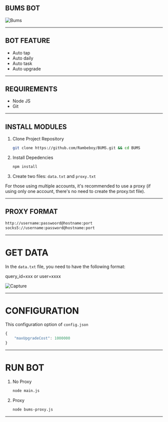 ## BUMS BOT

![Bums](https://github.com/user-attachments/assets/d3515d2c-8c79-4030-9670-dc694d9855fe)

---

## BOT FEATURE

- Auto tap
- Auto daily
- Auto task
- Auto upgrade

---

## REQUIREMENTS

- Node JS
- Git


---

## INSTALL MODULES

1. Clone Project Repository
   ```bash
   git clone https://github.com/Rambeboy/BUMS.git && cd BUMS
   ```

2. Install Depedencies
   ```bash
   npm install
   ```
3. Create two files: `data.txt` and `proxy.txt`

For those using multiple accounts, it's recommended to use a proxy (if using only one account, there's no need to create the proxy.txt file).

---

## PROXY FORMAT

```bash
http://username:passwoord@hostname:port
socks5://username:password@hostname:port
```

---

# GET DATA

In the `data.txt` file, you need to have the following format:

query_id=xxx or user=xxxx

![Capture](https://github.com/user-attachments/assets/6db0b3ed-86fe-4cf7-b9c3-9dde4c0f2efb)

---

# CONFIGURATION

This configuration option of `config.json`

```js
{
    "maxUpgradeCost": 1000000
}
```

---

# RUN BOT

1. No Proxy
   ```bash
   node main.js
   ```
2. Proxy
   ```bash
   node bums-proxy.js
   ```

---
   
